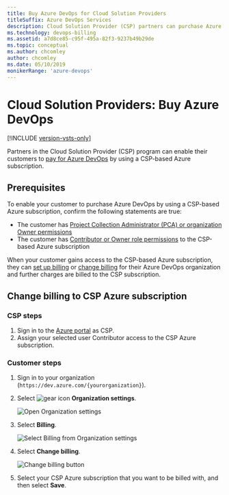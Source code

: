 ```yaml
---
title: Buy Azure DevOps for Cloud Solution Providers
titleSuffix: Azure DevOps Services
description: Cloud Solution Provider (CSP) partners can purchase Azure DevOps for customers
ms.technology: devops-billing
ms.assetid: a7d8ce85-c95f-495a-82f3-9237b49b29de
ms.topic: conceptual
ms.author: chcomley
author: chcomley
ms.date: 05/10/2019
monikerRange: 'azure-devops'
---
```


# Cloud Solution Providers: Buy Azure DevOps

[!INCLUDE [version-vsts-only](../../../includes/version-vsts-only.md)]

Partners in the Cloud Solution Provider (CSP) program can enable their customers to [pay for Azure DevOps](https://azure.microsoft.com/pricing/details/devops/azure-devops-services/) by using a CSP-based Azure subscription.

## Prerequisites

To enable your customer to purchase Azure DevOps by using a CSP-based Azure subscription, confirm the following statements are true:

- The customer has [Project Collection Administrator (PCA) or organization Owner permissions](../../security/lookup-organization-owner-admin.md)
- The customer has [Contributor or Owner role permissions](../add-backup-billing-managers.md) to the CSP-based Azure subscription

When your customer gains access to the CSP-based Azure subscription, they can [set up billing](../set-up-billing-for-your-organization-vs.md) or [change billing](../change-azure-subscription.md) for their Azure DevOps organization and further charges are billed to the CSP subscription.

## Change billing to CSP Azure subscription

### CSP steps

1.  Sign in to the [Azure portal](https://ms.portal.azure.com/#home) as CSP.
2.  Assign your selected user Contributor access to the CSP Azure subscription.

### Customer steps

1.  Sign in to your organization (`https://dev.azure.com/{yourorganization}`).
2.  Select ![gear icon](../../../media/icons/gear-icon.png) **Organization settings**.

    ![Open Organization settings](../../../media/settings/open-admin-settings-vert.png)

3.  Select **Billing**.

    ![Select Billing from Organization settings](../media/shared/select-billing-organization-settings.png)

4.  Select **Change billing**.

    ![Change billing button](../media/shared/select-change-billing.png)

5.  Select your CSP Azure subscription that you want to be billed with, and then select **Save**.
